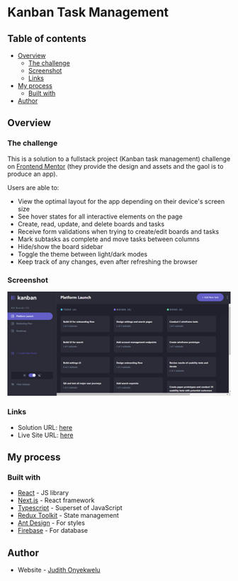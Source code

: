 # Kanban Task Management

## Table of contents

- [Overview](#overview)
  - [The challenge](#the-challenge)
  - [Screenshot](#screenshot)
  - [Links](#links)
- [My process](#my-process)
  - [Built with](#built-with)
- [Author](#author)

## Overview

### The challenge

This is a solution to a fullstack project (Kanban task management) challenge on [Frontend Mentor](https://www.frontendmentor.io/challenges/kanban-task-management-web-app-wgQLt-HlbB) (they provide the design and assets and the gaol is to produce an app).

Users are able to:

- View the optimal layout for the app depending on their device's screen size
- See hover states for all interactive elements on the page
- Create, read, update, and delete boards and tasks
- Receive form validations when trying to create/edit boards and tasks
- Mark subtasks as complete and move tasks between columns
- Hide/show the board sidebar
- Toggle the theme between light/dark modes
- Keep track of any changes, even after refreshing the browser

### Screenshot

![](./screenshot.png?raw=true)

### Links

- Solution URL: [here](https://github.com/mmajudith/kanban-task-management)
- Live Site URL: [here](https://kanban-task-management-zeta.vercel.app/)

## My process

### Built with

- [React](https://reactjs.org/) - JS library
- [Next.js](https://nextjs.org/) - React framework
- [Typescript](https://typescriptlang.org) - Superset of JavaScript
- [Redux Toolkit](https://redux-toolkit.js.org/) - State management
- [Ant Design](https://ant.design/) - For styles
- [Firebase](https://firebase.google.com/) - For database

## Author

- Website - [Judith Onyekwelu](https://judith-portfolio.vercel.app/)
